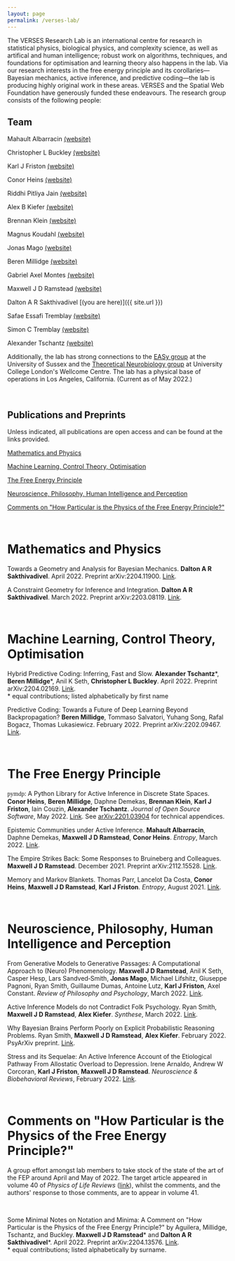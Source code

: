 ```yaml
---
layout: page
permalink: /verses-lab/
---
```


The VERSES Research Lab is an international centre for research in statistical physics, biological physics, and complexity science, as well as artifical and human intelligence; robust work on algorithms, techniques, and foundations for optimisation and learning theory also happens in the lab. Via our research interests in the free energy principle and its corollaries—Bayesian mechanics, active inference, and predictive coding—the lab is producing highly original work in these areas. VERSES and the Spatial Web Foundation have generously funded these endeavours. The research group consists of the following people:

## Team

Mahault Albarracin [(website)](https://scholar.google.ca/citations?hl=en&user=KAxZtUIAAAAJ)

Christopher L Buckley [(website)](https://christopherlbuckley.com)

Karl J Friston [(website)](https://scholar.google.co.uk/citations?user=q_4u0aoAAAAJ&hl=en)

Conor Heins [(website)](https://www.ab.mpg.de/people/101190)

Riddhi Pitliya Jain [(website)](https://www.linkedin.com/in/riddhi-jain-98092b1b9/)

Alex B Kiefer [(website)](http://alexbkiefer.net)

Brennan Klein [(website)](https://www.jkbrennan.com)

Magnus Koudahl [(website)](https://scholar.google.com/citations?user=RC6kLkYAAAAJ&hl=en&oi=ao)

Jonas Mago [(website)](https://scholar.google.ca/citations?user=edwAqz0AAAAJ&hl=en&oi=ao)

Beren Millidge [(website)](https://beren.io)

Gabriel Axel Montes [(website)](http://gabrielaxel.com/academic)

Maxwell J D Ramstead [(website)](https://scholar.google.com/citations?hl=en&user=ILpGOMkAAAAJ)

Dalton A R Sakthivadivel [(you are here)]({{ site.url }})

Safae Essafi Tremblay [(website)](https://www.researchgate.net/profile/Safae-Essafi-Tremblay-2)

Simon C Tremblay [(website)](https://www.researchgate.net/profile/Simon-Tremblay-2)

Alexander Tschantz [(website)](https://github.com/alec-tschantz)

Additionally, the lab has strong connections to the [EASy group](https://www.sussex.ac.uk/research/centres/ai-research-group/) at the University of Sussex and the [Theoretical Neurobiology group](https://www.fil.ion.ucl.ac.uk/team/theoretical-neurobiology-team/) at University College London's Wellcome Centre. The lab has a physical base of operations in Los Angeles, California. (Current as of May 2022.)

&nbsp;

## Publications and Preprints

Unless indicated, all publications are open access and can be found at the links provided.

[Mathematics and Physics](#math-ph)

[Machine Learning, Control Theory, Optimisation](#ml)

[The Free Energy Principle](#fep)

[Neuroscience, Philosophy, Human Intelligence and Perception](#neuro)

[Comments on "How Particular is the Physics of the Free Energy Principle?"](#sota)

&nbsp;

<a name="math-ph"></a>
# Mathematics and Physics

Towards a Geometry and Analysis for Bayesian Mechanics. **Dalton A R Sakthivadivel**. April 2022. Preprint arXiv:2204.11900. [Link](https://arxiv.org/abs/2204.11900).

A Constraint Geometry for Inference and Integration. **Dalton A R Sakthivadivel**. March 2022. Preprint arXiv:2203.08119. [Link](https://arxiv.org/abs/2203.08119).

&nbsp;

<a name="ml"></a>
# Machine Learning, Control Theory, Optimisation

Hybrid Predictive Coding: Inferring, Fast and Slow. **Alexander Tschantz**\*, **Beren Millidge**\*, Anil K Seth, **Christopher L Buckley**. April 2022. Preprint arXiv:2204.02169. [Link](https://arxiv.org/abs/2204.02169).    
\* equal contributions; listed alphabetically by first name

Predictive Coding: Towards a Future of Deep Learning Beyond Backpropagation? **Beren Millidge**, Tommaso Salvatori, Yuhang Song, Rafal Bogacz, Thomas Lukasiewicz. February 2022. Preprint arXiv:2202.09467. [Link](https://arxiv.org/abs/2202.09467).

&nbsp;

<a name="fep"></a>
# The Free Energy Principle

<span style="font-family:Consolas">pymdp</span>: A Python Library for Active Inference in Discrete State Spaces. **Conor Heins**, **Beren Millidge**, Daphne Demekas, **Brennan Klein**, **Karl J Friston**, Iain Couzin, **Alexander Tschantz**. _Journal of Open Source Software_, May 2022. [Link](https://joss.theoj.org/papers/10.21105/joss.04098). See [arXiv:2201.03904](https://arxiv.org/abs/2201.03904) for technical appendices.

Epistemic Communities under Active Inference. **Mahault Albarracin**, Daphne Demekas, **Maxwell J D Ramstead**, **Conor Heins**. _Entropy_, March 2022. [Link](https://www.mdpi.com/1099-4300/24/4/476/htm).

The Empire Strikes Back: Some Responses to Bruineberg and Colleagues. **Maxwell J D Ramstead**. December 2021. Preprint arXiv:2112.15528. [Link](https://arxiv.org/abs/2112.15528).

Memory and Markov Blankets. Thomas Parr, Lancelot Da Costa, **Conor Heins**, **Maxwell J D Ramstead**, **Karl J Friston**. _Entropy_, August 2021. [Link](https://www.mdpi.com/1099-4300/23/9/1105).

&nbsp;

<a name="neuro"></a>
# Neuroscience, Philosophy, Human Intelligence and Perception

From Generative Models to Generative Passages: A Computational Approach to (Neuro) Phenomenology. **Maxwell J D Ramstead**, Anil K Seth, Casper Hesp, Lars Sandved‑Smith, **Jonas Mago**, Michael Lifshitz, Giuseppe Pagnoni, Ryan Smith, Guillaume Dumas, Antoine Lutz, **Karl J Friston**, Axel Constant. _Review of Philosophy and Psychology_, March 2022. [Link](https://link.springer.com/article/10.1007/s13164-021-00604-y).

Active Inference Models do not Contradict Folk Psychology. Ryan Smith, **Maxwell J D Ramstead**, **Alex Kiefer**. _Synthese_, March 2022. [Link](https://link.springer.com/article/10.1007/s11229-022-03480-w).

Why Bayesian Brains Perform Poorly on Explicit Probabilistic Reasoning Problems. Ryan Smith, **Maxwell J D Ramstead**, **Alex Kiefer**. February 2022. PsyArXiv preprint. [Link](https://doi.org/10.31234/osf.io/hne9s). 

Stress and its Sequelae: An Active Inference Account of the Etiological Pathway From Allostatic Overload to Depression. Irene Arnaldo, Andrew W Corcoran, **Karl J Friston**, **Maxwell J D Ramstead**. _Neuroscience & Biobehavioral Reviews_, February 2022. [Link](https://www.sciencedirect.com/science/article/pii/S0149763422000793).

&nbsp;

<a name="sota"></a>
# Comments on "How Particular is the Physics of the Free Energy Principle?"

A group effort amongst lab members to take stock of the state of the art of the FEP around April and May of 2022. The target article appeared in volume 40 of _Physics of Life Reviews_ ([link](https://www.sciencedirect.com/science/article/pii/S1571064521000749)), whilst the comments, and the authors' response to those comments, are to appear in volume 41. 

&nbsp;

Some Minimal Notes on Notation and Minima: A Comment on "How Particular is the Physics of the Free Energy Principle?" by Aguilera, Millidge, Tschantz, and Buckley. **Maxwell J D Ramstead**\* and **Dalton A R Sakthivadivel**\*. April 2022. Preprint arXiv:2204.13576. [Link](https://arxiv.org/abs/2204.13576).    
\* equal contributions; listed alphabetically by surname.

